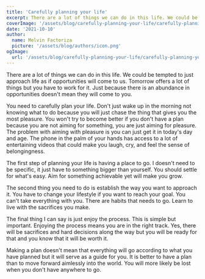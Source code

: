 ```yaml
---
title: 'Carefully planning your life'
excerpt: There are a lot of things we can do in this life. We could be tempted to just approach life as if opportunities will come to us. Tomorrow offers a lot of things but you have to work for it.
coverImage: '/assets/blog/carefully-planning-your-life/carefully-planning-your-life.jpg'
date: '2021-10-10'
author:
  name: Melvin Factoriza
  picture: '/assets/blog/authors/icon.png'
ogImage:
  url: '/assets/blog/carefully-planning-your-life/carefully-planning-your-life.jpg'
---
```

There are a lot of things we can do in this life. We could be tempted to just approach life as if opportunities will come to us. Tomorrow offers a lot of things but you have to work for it. Just because there is an abundance in opportunities doesn't mean they will come to you.

You need to carefully plan your life. Don't just wake up in the morning not knowing what to do because you will just chase the thing that gives you the most pleasure. You won't try to become better if you don't have a plan because you are not aiming for something, you are just aiming for pleasure. The problem with aiming with pleasure is you can just get it in today's day and age. The phone in the palm of your hands has access to a lot of entertaining videos that could make you laugh, cry, and feel the sense of belongingness. 

The first step of planning your life is having a place to go. I doesn't need to be specific, it just have to something bigger than yourself. You should settle for what's easy. Aim for something achievable yet will make you grow. 

The second thing you need to do is establish the way you want to approach it. You have to change your lifestyle if you want to reach your goal. You can't take everything with you. There are habits that needs to go. Learn to live with the sacrifices you make.

The final thing I can say is just enjoy the process. This is simple but important. Enjoying the process means you are in the right track. Yes, there will be sacrifices and hard decisions along the way but you will be ready for that and you know that it will be worth it.

Making a plan doesn't mean that everything will go according to what you have planned but it will serve as a guide for you. It is better to have a plan than to move forward aimlessly into the world. You will more likely be lost when you don't have anywhere to go.

